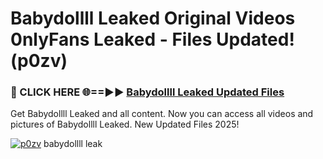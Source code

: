 # Babydollll Leaked Original Videos 0nlyFans Leaked - Files Updated! (p0zv)

<h3>🔴 CLICK HERE 🌐==►► <a href="https://tinyurl.com/3hn5wdd3" rel="nofollow">Babydollll Leaked Updated Files</a></h3>

Get Babydollll Leaked and all content. Now you can access all videos and pictures of Babydollll Leaked. New Updated Files 2025!

[![p0zv](https://i.imgur.com/4HnBqBT.gif)](https://tinyurl.com/3hn5wdd3)
babydollll leak